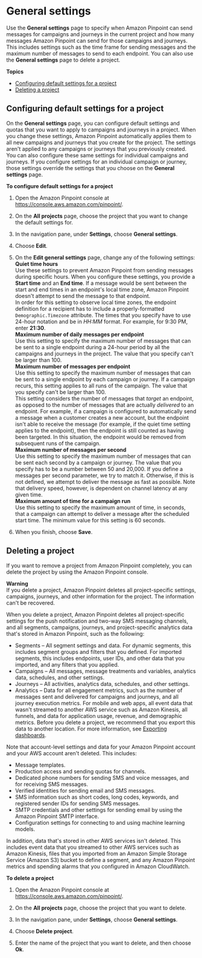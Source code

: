 # General settings<a name="settings-general"></a>

Use the **General settings** page to specify when Amazon Pinpoint can send messages for campaigns and journeys in the current project and how many messages Amazon Pinpoint can send for those campaigns and journeys\. This includes settings such as the time frame for sending messages and the maximum number of messages to send to each endpoint\. You can also use the **General settings** page to delete a project\.

**Topics**
+ [Configuring default settings for a project](#settings-general-campaigns)
+ [Deleting a project](#settings-general-delete-project)

## Configuring default settings for a project<a name="settings-general-campaigns"></a>

On the **General settings** page, you can configure default settings and quotas that you want to apply to campaigns and journeys in a project\. When you change these settings, Amazon Pinpoint automatically applies them to all new campaigns and journeys that you create for the project\. The settings aren't applied to any campaigns or journeys that you previously created\. You can also configure these same settings for individual campaigns and journeys\. If you configure settings for an individual campaign or journey, those settings override the settings that you choose on the **General settings** page\.

**To configure default settings for a project**

1. Open the Amazon Pinpoint console at [https://console\.aws\.amazon\.com/pinpoint/](https://console.aws.amazon.com/pinpoint/)\.

1. On the **All projects** page, choose the project that you want to change the default settings for\.

1. In the navigation pane, under **Settings**, choose **General settings**\.

1. Choose **Edit**\.

1. On the **Edit general settings** page, change any of the following settings:  
**Quiet time hours**  
Use these settings to prevent Amazon Pinpoint from sending messages during specific hours\. When you configure these settings, you provide a **Start time** and an **End time**\. If a message would be sent between the start and end times in an endpoint's local time zone, Amazon Pinpoint doesn't attempt to send the message to that endpoint\.  
In order for this setting to observe local time zones, the endpoint definition for a recipient has to include a properly\-formatted `Demographic.Timezone` attribute\.
The times that you specify have to use 24\-hour notation and be in *HH:MM* format\. For example, for 9:30 PM, enter **21:30**\.  
**Maximum number of daily messages per endpoint**  
Use this setting to specify the maximum number of messages that can be sent to a single endpoint during a 24\-hour period by all the campaigns and journeys in the project\. The value that you specify can't be larger than 100\.   
**Maximum number of messages per endpoint**  
Use this setting to specify the maximum number of messages that can be sent to a single endpoint by each campaign or journey\. If a campaign recurs, this setting applies to all runs of the campaign\. The value that you specify can't be larger than 100\.  
This setting considers the number of messages that *target* an endpoint, as opposed to the number of messages that are actually *delivered* to an endpoint\. For example, if a campaign is configured to automatically send a message when a customer creates a new account, but the endpoint isn't able to receive the message \(for example, if the quiet time setting applies to the endpoint\), then the endpoint is still counted as having been targeted\. In this situation, the endpoint would be removed from subsequent runs of the campaign\.  
**Maximum number of messages per second**  
Use this setting to specify the maximum number of messages that can be sent each second by a campaign or journey\. The value that you specify has to be a number between 50 and 20,000\. If you define a messages per second parameter, we try to match it\. Otherwise, if this is not defined, we attempt to deliver the message as fast as possible\. Note that delivery speed, however, is dependent on channel latency at any given time\.  
**Maximum amount of time for a campaign run**  
Use this setting to specify the maximum amount of time, in seconds, that a campaign can attempt to deliver a message after the scheduled start time\. The minimum value for this setting is 60 seconds\.

1. When you finish, choose **Save**\.

## Deleting a project<a name="settings-general-delete-project"></a>

If you want to remove a project from Amazon Pinpoint completely, you can delete the project by using the Amazon Pinpoint console\.

**Warning**  
If you delete a project, Amazon Pinpoint deletes all project\-specific settings, campaigns, journeys, and other information for the project\. The information can't be recovered\.

When you delete a project, Amazon Pinpoint deletes all project\-specific settings for the push notification and two\-way SMS messaging channels, and all segments, campaigns, journeys, and project\-specific analytics data that's stored in Amazon Pinpoint, such as the following:
+ Segments – All segment settings and data\. For dynamic segments, this includes segment groups and filters that you defined\. For imported segments, this includes endpoints, user IDs, and other data that you imported, and any filters that you applied\.
+ Campaigns – All messages, message treatments and variables, analytics data, schedules, and other settings\.
+ Journeys – All activities, analytics data, schedules, and other settings\.
+ Analytics – Data for all engagement metrics, such as the number of messages sent and delivered for campaigns and journeys, and all journey execution metrics\. For mobile and web apps, all event data that wasn't streamed to another AWS service such as Amazon Kinesis, all funnels, and data for application usage, revenue, and demographic metrics\. Before you delete a project, we recommend that you export this data to another location\. For more information, see [Exporting dashboards](analytics-charts.md#analytics-exporting)\.

Note that account\-level settings and data for your Amazon Pinpoint account and your AWS account aren't deleted\. This includes:
+ Message templates\.
+ Production access and sending quotas for channels\.
+ Dedicated phone numbers for sending SMS and voice messages, and for receiving SMS messages\.
+ Verified identities for sending email and SMS messages\.
+ SMS information such as short codes, long codes, keywords, and registered sender IDs for sending SMS messages\.
+ SMTP credentials and other settings for sending email by using the Amazon Pinpoint SMTP interface\.
+ Configuration settings for connecting to and using machine learning models\.

In addition, data that's stored in other AWS services isn't deleted\. This includes event data that you streamed to other AWS services such as Amazon Kinesis, files that you imported from an Amazon Simple Storage Service \(Amazon S3\) bucket to define a segment, and any Amazon Pinpoint metrics and spending alarms that you configured in Amazon CloudWatch\.

**To delete a project**

1. Open the Amazon Pinpoint console at [https://console\.aws\.amazon\.com/pinpoint/](https://console.aws.amazon.com/pinpoint/)\.

1. On the **All projects** page, choose the project that you want to delete\.

1. In the navigation pane, under **Settings**, choose **General settings**\.

1. Choose **Delete project**\.

1. Enter the name of the project that you want to delete, and then choose **Ok**\.